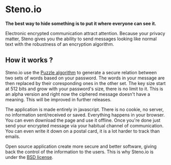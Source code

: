 Steno.io
=====

**The best way to hide something is to put it where everyone can see it.**

Electronic encrypted communication attract attention. Because your privacy matter, Steno gives you the ability to send messages looking like normal text with the robustness of an encryption algorithm.

## How it works ?
Steno.io use the [Puzzle algorithm](http://eprint.iacr.org/2013/551) to generate a secure relation between two sets of words based on your password. The words in your message are then replaced by their coresponding ones in the other set. The key size start at 512 bits and grow with your password's size, there is no limit to it. This is an alpha version and right now the ciphered message doesn't have a meaning. This will be improved in further releases.</p>

The application is made entirely in javascript. There is no cookie, no server, no information sent/received or saved. Everything happens in your browser. You can even download the page and use it offline. Once you're done just send your encrypted message via your habitual channel of communication. You can even write it down on a postal card, it is a lot harder to track than emails.

Open source application create more secure and better software, giving back the control of the information to the users. This is why Steno.io is under the [BSD license](http://choosealicense.com/licenses/bsd-3-clause/).
